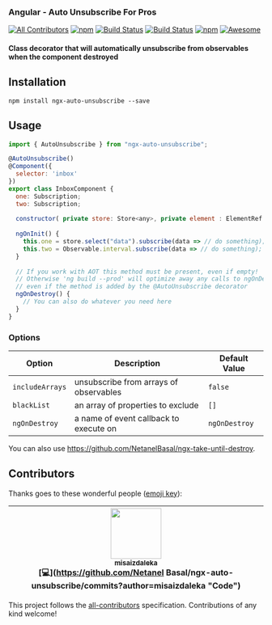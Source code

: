 ### Angular - Auto Unsubscribe For Pros 
[![All Contributors](https://img.shields.io/badge/all_contributors-1-orange.svg?style=flat-square)](#contributors)
[![npm](https://img.shields.io/npm/dt/ngx-auto-unsubscribe.svg)]()
[![Build Status](https://semaphoreci.com/api/v1/netanel7799/ngx-auto-unsubscribe/branches/master/badge.svg)](https://semaphoreci.com/netanel7799/ngx-auto-unsubscribe)
[![Build Status](https://travis-ci.org/NetanelBasal/ngx-auto-unsubscribe.svg?branch=master)](https://travis-ci.org/NetanelBasal/ngx-auto-unsubscribe)
[![npm](https://img.shields.io/npm/l/ngx-auto-unsubscribe.svg)]()
[![Awesome](https://cdn.rawgit.com/sindresorhus/awesome/d7305f38d29fed78fa85652e3a63e154dd8e8829/media/badge.svg)](https://github.com/sindresorhus/awesome)

#### Class decorator that will automatically unsubscribe from observables when the component destroyed

## Installation
`npm install ngx-auto-unsubscribe --save`

## Usage
```js
import { AutoUnsubscribe } from "ngx-auto-unsubscribe";

@AutoUnsubscribe() 
@Component({
  selector: 'inbox'
})
export class InboxComponent {
  one: Subscription;
  two: Subscription;
  
  constructor( private store: Store<any>, private element : ElementRef ) {}
  
  ngOnInit() {
    this.one = store.select("data").subscribe(data => // do something);
    this.two = Observable.interval.subscribe(data => // do something);
  }
  
  // If you work with AOT this method must be present, even if empty! 
  // Otherwise 'ng build --prod' will optimize away any calls to ngOnDestroy, 
  // even if the method is added by the @AutoUnsubscribe decorator
  ngOnDestroy() {
    // You can also do whatever you need here
  }
}
```



### Options

| Option               | Description                                                        | Default Value     |
| -------------------- | ------------------------------------------------------------------ | ----------------  |
| `includeArrays`      | unsubscribe from arrays of observables                             | `false`           |
| `blackList`          | an array of properties to exclude                                  | `[]`              |
| `ngOnDestroy`        | a name of event callback to execute on                             | `ngOnDestroy`     |

You can also use https://github.com/NetanelBasal/ngx-take-until-destroy.

## Contributors

Thanks goes to these wonderful people ([emoji key](https://github.com/kentcdodds/all-contributors#emoji-key)):

<!-- ALL-CONTRIBUTORS-LIST:START - Do not remove or modify this section -->
<!-- prettier-ignore -->
| [<img src="https://avatars2.githubusercontent.com/u/2690948?v=4" width="100px;"/><br /><sub><b>misaizdaleka</b></sub>](https://github.com/misaizdaleka)<br />[💻](https://github.com/Netanel Basal/ngx-auto-unsubscribe/commits?author=misaizdaleka "Code") |
| :---: |
<!-- ALL-CONTRIBUTORS-LIST:END -->

This project follows the [all-contributors](https://github.com/kentcdodds/all-contributors) specification. Contributions of any kind welcome!